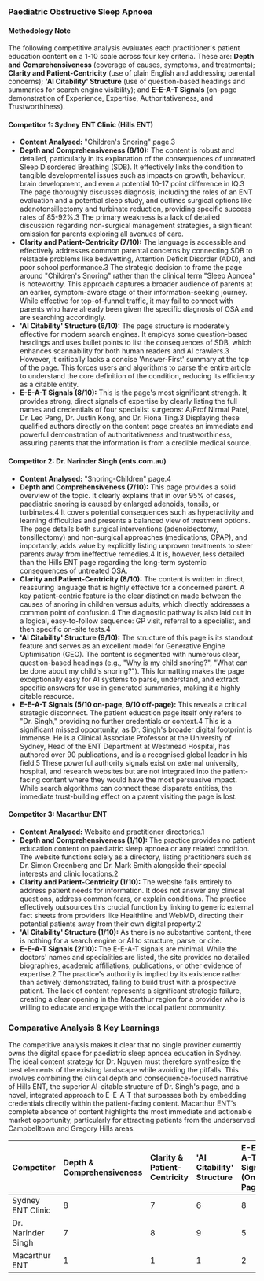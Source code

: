 ### **Paediatric Obstructive Sleep Apnoea**

#### **Methodology Note**

The following competitive analysis evaluates each practitioner's patient education content on a 1-10 scale across four key criteria. These are: **Depth and Comprehensiveness** (coverage of causes, symptoms, and treatments); **Clarity and Patient-Centricity** (use of plain English and addressing parental concerns); **'AI Citability' Structure** (use of question-based headings and summaries for search engine visibility); and **E-E-A-T Signals** (on-page demonstration of Experience, Expertise, Authoritativeness, and Trustworthiness).

#### **Competitor 1: Sydney ENT Clinic (Hills ENT)**

* **Content Analysed:** "Children's Snoring" page.3  
* **Depth and Comprehensiveness (8/10):** The content is robust and detailed, particularly in its explanation of the consequences of untreated Sleep Disordered Breathing (SDB). It effectively links the condition to tangible developmental issues such as impacts on growth, behaviour, brain development, and even a potential 10-17 point difference in IQ.3 The page thoroughly discusses diagnosis, including the roles of an ENT evaluation and a potential sleep study, and outlines surgical options like adenotonsillectomy and turbinate reduction, providing specific success rates of 85-92%.3 The primary weakness is a lack of detailed discussion regarding non-surgical management strategies, a significant omission for parents exploring all avenues of care.  
* **Clarity and Patient-Centricity (7/10):** The language is accessible and effectively addresses common parental concerns by connecting SDB to relatable problems like bedwetting, Attention Deficit Disorder (ADD), and poor school performance.3 The strategic decision to frame the page around "Children's Snoring" rather than the clinical term "Sleep Apnoea" is noteworthy. This approach captures a broader audience of parents at an earlier, symptom-aware stage of their information-seeking journey. While effective for top-of-funnel traffic, it may fail to connect with parents who have already been given the specific diagnosis of OSA and are searching accordingly.  
* **'AI Citability' Structure (6/10):** The page structure is moderately effective for modern search engines. It employs some question-based headings and uses bullet points to list the consequences of SDB, which enhances scannability for both human readers and AI crawlers.3 However, it critically lacks a concise 'Answer-First' summary at the top of the page. This forces users and algorithms to parse the entire article to understand the core definition of the condition, reducing its efficiency as a citable entity.  
* **E-E-A-T Signals (8/10):** This is the page's most significant strength. It provides strong, direct signals of expertise by clearly listing the full names and credentials of four specialist surgeons: A/Prof Nirmal Patel, Dr. Leo Pang, Dr. Justin Kong, and Dr. Fiona Ting.3 Displaying these qualified authors directly on the content page creates an immediate and powerful demonstration of authoritativeness and trustworthiness, assuring parents that the information is from a credible medical source.

#### **Competitor 2: Dr. Narinder Singh (ents.com.au)**

* **Content Analysed:** "Snoring-Children" page.4  
* **Depth and Comprehensiveness (7/10):** This page provides a solid overview of the topic. It clearly explains that in over 95% of cases, paediatric snoring is caused by enlarged adenoids, tonsils, or turbinates.4 It covers potential consequences such as hyperactivity and learning difficulties and presents a balanced view of treatment options. The page details both surgical interventions (adenoidectomy, tonsillectomy) and non-surgical approaches (medications, CPAP), and importantly, adds value by explicitly listing unproven treatments to steer parents away from ineffective remedies.4 It is, however, less detailed than the Hills ENT page regarding the long-term systemic consequences of untreated OSA.  
* **Clarity and Patient-Centricity (8/10):** The content is written in direct, reassuring language that is highly effective for a concerned parent. A key patient-centric feature is the clear distinction made between the causes of snoring in children versus adults, which directly addresses a common point of confusion.4 The diagnostic pathway is also laid out in a logical, easy-to-follow sequence: GP visit, referral to a specialist, and then specific on-site tests.4  
* **'AI Citability' Structure (9/10):** The structure of this page is its standout feature and serves as an excellent model for Generative Engine Optimisation (GEO). The content is segmented with numerous clear, question-based headings (e.g., "Why is my child snoring?", "What can be done about my child's snoring?"). This formatting makes the page exceptionally easy for AI systems to parse, understand, and extract specific answers for use in generated summaries, making it a highly citable resource.  
* **E-E-A-T Signals (5/10 on-page, 9/10 off-page):** This reveals a critical strategic disconnect. The patient education page itself only refers to "Dr. Singh," providing no further credentials or context.4 This is a significant missed opportunity, as Dr. Singh's broader digital footprint is immense. He is a Clinical Associate Professor at the University of Sydney, Head of the ENT Department at Westmead Hospital, has authored over 90 publications, and is a recognised global leader in his field.5 These powerful authority signals exist on external university, hospital, and research websites but are not integrated into the patient-facing content where they would have the most persuasive impact. While search algorithms can connect these disparate entities, the immediate trust-building effect on a parent visiting the page is lost.

#### **Competitor 3: Macarthur ENT**

* **Content Analysed:** Website and practitioner directories.1  
* **Depth and Comprehensiveness (1/10):** The practice provides no patient education content on paediatric sleep apnoea or any related condition. The website functions solely as a directory, listing practitioners such as Dr. Simon Greenberg and Dr. Mark Smith alongside their special interests and clinic locations.2  
* **Clarity and Patient-Centricity (1/10):** The website fails entirely to address patient needs for information. It does not answer any clinical questions, address common fears, or explain conditions. The practice effectively outsources this crucial function by linking to generic external fact sheets from providers like Healthline and WebMD, directing their potential patients away from their own digital property.2  
* **'AI Citability' Structure (1/10):** As there is no substantive content, there is nothing for a search engine or AI to structure, parse, or cite.  
* **E-E-A-T Signals (2/10):** The E-E-A-T signals are minimal. While the doctors' names and specialities are listed, the site provides no detailed biographies, academic affiliations, publications, or other evidence of expertise.2 The practice's authority is implied by its existence rather than actively demonstrated, failing to build trust with a prospective patient. The lack of content represents a significant strategic failure, creating a clear opening in the Macarthur region for a provider who is willing to educate and engage with the local patient community.

### **Comparative Analysis & Key Learnings**

The competitive analysis makes it clear that no single provider currently owns the digital space for paediatric sleep apnoea education in Sydney. The ideal content strategy for Dr. Nguyen must therefore synthesize the best elements of the existing landscape while avoiding the pitfalls. This involves combining the clinical depth and consequence-focused narrative of Hills ENT, the superior AI-citable structure of Dr. Singh's page, and a novel, integrated approach to E-E-A-T that surpasses both by embedding credentials directly within the patient-facing content. Macarthur ENT's complete absence of content highlights the most immediate and actionable market opportunity, particularly for attracting patients from the underserved Campbelltown and Gregory Hills areas.

| Competitor | Depth & Comprehensiveness | Clarity & Patient-Centricity | 'AI Citability' Structure | E-E-A-T Signals (On-Page) | Overall Score |
| :---- | :---- | :---- | :---- | :---- | :---- |
| Sydney ENT Clinic | 8 | 7 | 6 | 8 | **7.3** |
| Dr. Narinder Singh | 7 | 8 | 9 | 5 | **7.3** |
| Macarthur ENT | 1 | 1 | 1 | 2 | **1.3** |
